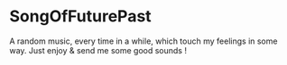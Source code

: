 # SongOfFuturePast
A random music, every time in a while, which touch my feelings in some way. Just enjoy &amp; send me some good sounds !
